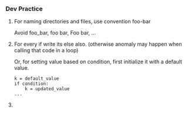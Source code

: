 ### Dev Practice

1. For naming directories and files, use convention foo-bar

   Avoid foo_bar, foo bar, Foo bar, ...

2. For every if write its else also. (otherwise anomaly may happen when calling that code in a loop)

   Or, for setting value based on condition, first initialize it with a default value. 
   ```
   k = default_value
   if condition:
       k = updated_value
   ...
   ```
   
3. 
